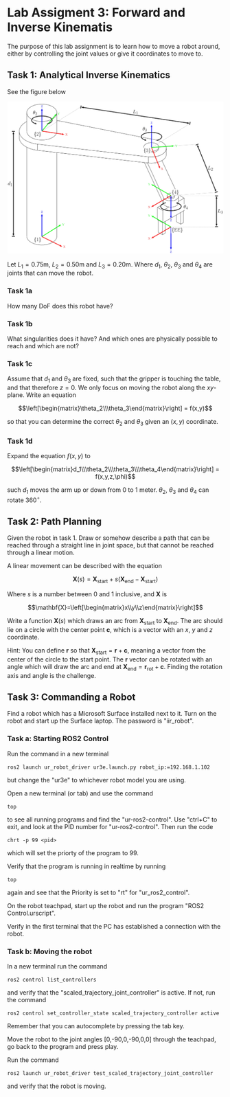 # Lab Assigment 3: Forward and Inverse Kinematis
The purpose of this lab assignment is to learn how to move a robot around, either by controlling the joint values or give it coordinates to move to.

## Task 1: Analytical Inverse Kinematics
See the figure below

![scara.jpg](scara.jpg)

Let $L_1=0.75\text{m}$, $L_2=0.50\text{m}$ and $L_3=0.20\text{m}$. Where $d_1$, $\theta_2$, $\theta_3$ and $\theta_4$ are joints that can move the robot.

### Task 1a
How many DoF does this robot have?

### Task 1b
What singularities does it have? And which ones are physically possible to reach and which are not?

### Task 1c
Assume that $d_1$ and $\theta_3$ are fixed, such that the gripper is touching the table, and that therefore $z=0$. We only focus on moving the robot along the $xy$-plane. Write an equation 

```math
\left[\begin{matrix}\theta_2\\\theta_3\end{matrix}\right] = f(x,y)
```

so that you can determine the correct $\theta_2$ and $\theta_3$ given an $(x,y)$ coordinate.

### Task 1d
Expand the equation $f(x,y)$ to 

```math
\left[\begin{matrix}d_1\\\theta_2\\\theta_3\\\theta_4\end{matrix}\right] = f(x,y,z,\phi)
```

such $d_1$ moves the arm up or down from 0 to 1 meter. $\theta_2$, $\theta_3$ and $\theta_4$ can rotate $360^\circ$.

## Task 2: Path Planning
Given the robot in task 1. Draw or somehow describe a path that can be reached through a straight line in joint space, but that cannot be reached through a linear motion.

A linear movement can be described with the equation
```math
\mathbf{X}(s)=\mathbf{X}_\text{start}+s(\mathbf{X}_\text{end}-\mathbf{X}_\text{start})
```
Where $s$ is a number between 0 and 1 inclusive, and $\mathbf{X}$ is
```math
\mathbf{X}=\left[\begin{matrix}x\\y\\z\end{matrix}\right]
```
Write a function $\mathbf{X}(s)$ which draws an arc from $\mathbf{X}_\text{start}$ to $\mathbf{X}_\text{end}$. The arc should lie on a circle with the center point $\mathbf{c}$, which is a vector with an $x$, $y$ and $z$ coordinate.

Hint: You can define $\mathbf{r}$ so that $\mathbf{X}_\text{start}=\mathbf{r}+\mathbf{c}$, meaning a vector from the center of the circle to the start point. The $\mathbf{r}$ vector can be rotated with an angle which will draw the arc and end at $\mathbf{X}_\text{end}=\mathbf{r}_\text{rot}+\mathbf{c}$. Finding the rotation axis and angle is the challenge.

## Task 3: Commanding a Robot
Find a robot which has a Microsoft Surface installed next to it. Turn on the robot and start up the Surface laptop. The password is "iir_robot".

### Task a: Starting ROS2 Control
Run the command in a new terminal
```
ros2 launch ur_robot_driver ur3e.launch.py robot_ip:=192.168.1.102
```
but change the "ur3e" to whichever robot model you are using.

Open a new terminal (or tab) and use the command
```
top
```
to see all running programs and find the "ur-ros2-control". Use "ctrl+C" to exit, and look at the PID number for "ur-ros2-control". Then run the code
```
chrt -p 99 <pid>
```
which will set the priorty of the program to 99.

Verify that the program is running in realtime by running
```
top
```
again and see that the Priority is set to "rt" for "ur_ros2_control".

On the robot teachpad, start up the robot and run the program "ROS2 Control.urscript".

Verify in the first terminal that the PC has established a connection with the robot.

### Task b: Moving the robot
In a new terminal run the command
```
ros2 control list_controllers
```
and verify that the "scaled_trajectory_joint_controller" is active. If not, run the command
```
ros2 control set_controller_state scaled_trajectory_controller active
```
Remember that you can autocomplete by pressing the tab key.

Move the robot to the joint angles [0,-90,0,-90,0,0] through the teachpad, go back to the program and press play.

Run the command
```
ros2 launch ur_robot_driver test_scaled_trajectory_joint_controller
```
and verify that the robot is moving.